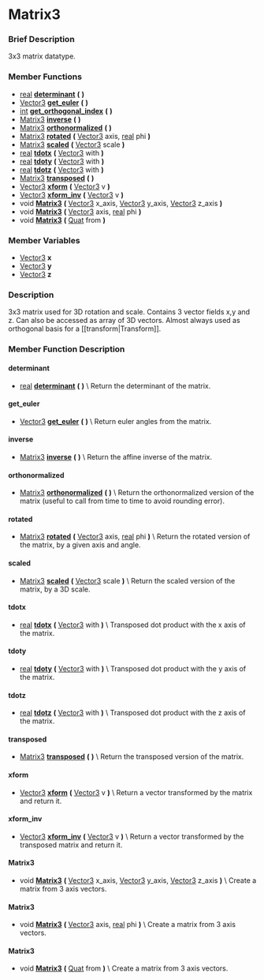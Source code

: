 #  Matrix3  

###  Brief Description  
3x3 matrix datatype.

###  Member Functions 
  * [real](class_real)  **[determinant](#determinant)**  **(** **)**
  * [Vector3](class_vector3)  **[get_euler](#get_euler)**  **(** **)**
  * [int](class_int)  **[get_orthogonal_index](#get_orthogonal_index)**  **(** **)**
  * [Matrix3](class_matrix3)  **[inverse](#inverse)**  **(** **)**
  * [Matrix3](class_matrix3)  **[orthonormalized](#orthonormalized)**  **(** **)**
  * [Matrix3](class_matrix3)  **[rotated](#rotated)**  **(** [Vector3](class_vector3) axis, [real](class_real) phi  **)**
  * [Matrix3](class_matrix3)  **[scaled](#scaled)**  **(** [Vector3](class_vector3) scale  **)**
  * [real](class_real)  **[tdotx](#tdotx)**  **(** [Vector3](class_vector3) with  **)**
  * [real](class_real)  **[tdoty](#tdoty)**  **(** [Vector3](class_vector3) with  **)**
  * [real](class_real)  **[tdotz](#tdotz)**  **(** [Vector3](class_vector3) with  **)**
  * [Matrix3](class_matrix3)  **[transposed](#transposed)**  **(** **)**
  * [Vector3](class_vector3)  **[xform](#xform)**  **(** [Vector3](class_vector3) v  **)**
  * [Vector3](class_vector3)  **[xform_inv](#xform_inv)**  **(** [Vector3](class_vector3) v  **)**
  * void  **[Matrix3](#Matrix3)**  **(** [Vector3](class_vector3) x_axis, [Vector3](class_vector3) y_axis, [Vector3](class_vector3) z_axis  **)**
  * void  **[Matrix3](#Matrix3)**  **(** [Vector3](class_vector3) axis, [real](class_real) phi  **)**
  * void  **[Matrix3](#Matrix3)**  **(** [Quat](class_quat) from  **)**

###  Member Variables  
  * [Vector3](class_vector3) **x**
  * [Vector3](class_vector3) **y**
  * [Vector3](class_vector3) **z**

###  Description  
3x3 matrix used for 3D rotation and scale. Contains 3 vector fields x,y and z. Can also be accessed as array of 3D vectors. Almost always used as orthogonal basis for a [[transform|Transform]].

###  Member Function Description  

#### <a name="determinant">determinant</a>
  * [real](class_real)  **[determinant](#determinant)**  **(** **)**
\\
Return the determinant of the matrix.

#### <a name="get_euler">get_euler</a>
  * [Vector3](class_vector3)  **[get_euler](#get_euler)**  **(** **)**
\\
Return euler angles from the matrix.

#### <a name="inverse">inverse</a>
  * [Matrix3](class_matrix3)  **[inverse](#inverse)**  **(** **)**
\\
Return the affine inverse of the matrix.

#### <a name="orthonormalized">orthonormalized</a>
  * [Matrix3](class_matrix3)  **[orthonormalized](#orthonormalized)**  **(** **)**
\\
Return the orthonormalized version of the matrix (useful to call from time to time to avoid rounding error).

#### <a name="rotated">rotated</a>
  * [Matrix3](class_matrix3)  **[rotated](#rotated)**  **(** [Vector3](class_vector3) axis, [real](class_real) phi  **)**
\\
Return the rotated version of the matrix, by a given axis and angle.

#### <a name="scaled">scaled</a>
  * [Matrix3](class_matrix3)  **[scaled](#scaled)**  **(** [Vector3](class_vector3) scale  **)**
\\
Return the scaled version of the matrix, by a 3D scale.

#### <a name="tdotx">tdotx</a>
  * [real](class_real)  **[tdotx](#tdotx)**  **(** [Vector3](class_vector3) with  **)**
\\
Transposed dot product with the x axis of the matrix.

#### <a name="tdoty">tdoty</a>
  * [real](class_real)  **[tdoty](#tdoty)**  **(** [Vector3](class_vector3) with  **)**
\\
Transposed dot product with the y axis of the matrix.

#### <a name="tdotz">tdotz</a>
  * [real](class_real)  **[tdotz](#tdotz)**  **(** [Vector3](class_vector3) with  **)**
\\
Transposed dot product with the z axis of the matrix.

#### <a name="transposed">transposed</a>
  * [Matrix3](class_matrix3)  **[transposed](#transposed)**  **(** **)**
\\
Return the transposed version of the matrix.

#### <a name="xform">xform</a>
  * [Vector3](class_vector3)  **[xform](#xform)**  **(** [Vector3](class_vector3) v  **)**
\\
Return a vector transformed by the matrix and return it.

#### <a name="xform_inv">xform_inv</a>
  * [Vector3](class_vector3)  **[xform_inv](#xform_inv)**  **(** [Vector3](class_vector3) v  **)**
\\
Return a vector transformed by the transposed matrix and return it.

#### <a name="Matrix3">Matrix3</a>
  * void  **[Matrix3](#Matrix3)**  **(** [Vector3](class_vector3) x_axis, [Vector3](class_vector3) y_axis, [Vector3](class_vector3) z_axis  **)**
\\
Create a matrix from 3 axis vectors.

#### <a name="Matrix3">Matrix3</a>
  * void  **[Matrix3](#Matrix3)**  **(** [Vector3](class_vector3) axis, [real](class_real) phi  **)**
\\
Create a matrix from 3 axis vectors.

#### <a name="Matrix3">Matrix3</a>
  * void  **[Matrix3](#Matrix3)**  **(** [Quat](class_quat) from  **)**
\\
Create a matrix from 3 axis vectors.
